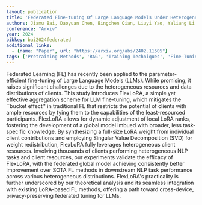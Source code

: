 ```yaml
---
layout: publication
title: 'Federated Fine-tuning Of Large Language Models Under Heterogeneous Tasks And Client Resources'
authors: Jiamu Bai, Daoyuan Chen, Bingchen Qian, Liuyi Yao, Yaliang Li
conference: "Arxiv"
year: 2024
bibkey: bai2024federated
additional_links:
  - {name: "Paper", url: "https://arxiv.org/abs/2402.11505"}
tags: ['Pretraining Methods', 'RAG', 'Training Techniques', 'Fine-Tuning']
---
```

Federated Learning (FL) has recently been applied to the parameter-efficient
fine-tuning of Large Language Models (LLMs). While promising, it raises
significant challenges due to the heterogeneous resources and data
distributions of clients. This study introduces FlexLoRA, a simple yet
effective aggregation scheme for LLM fine-tuning, which mitigates the ``bucket
effect'' in traditional FL that restricts the potential of clients with ample
resources by tying them to the capabilities of the least-resourced
participants. FlexLoRA allows for dynamic adjustment of local LoRA ranks,
fostering the development of a global model imbued with broader, less
task-specific knowledge. By synthesizing a full-size LoRA weight from
individual client contributions and employing Singular Value Decomposition
(SVD) for weight redistribution, FlexLoRA fully leverages heterogeneous client
resources. Involving thousands of clients performing heterogeneous NLP tasks
and client resources, our experiments validate the efficacy of FlexLoRA, with
the federated global model achieving consistently better improvement over SOTA
FL methods in downstream NLP task performance across various heterogeneous
distributions. FlexLoRA's practicality is further underscored by our
theoretical analysis and its seamless integration with existing LoRA-based FL
methods, offering a path toward cross-device, privacy-preserving federated
tuning for LLMs.
